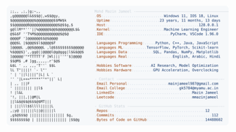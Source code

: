<picture>
  <source srcset="https://raw.githubusercontent.com/mmazinjameel/mmazinjameel/main/dark_mode.svg?v=1760768051" media="(prefers-color-scheme: dark)">
  <img src="https://raw.githubusercontent.com/mmazinjameel/mmazinjameel/main/light_mode.svg?v=1760768051">
</picture>

